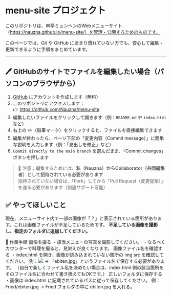 # menu-site プロジェクト

このリポジトリは、串亭ミュンヘンのWebメニューサイト（https://nauzna.github.io/menu-site/）を管理・公開するためのものです。

このページでは、Git や GitHub にあまり慣れていない方でも、安心して編集・更新できるように手順をまとめています。

---

## 🖊 GitHubのサイトでファイルを編集したい場合（パソコンのブラウザから）

1. [GitHub](https://github.com) にアカウントを作成します（無料）
2. このリポジトリにアクセスします：  
   👉 https://github.com/Nauzna/menu-site
3. 編集したいファイルをクリックして開きます（例：`README.md` や `index.html` など）
4. 右上の ✏️（鉛筆マーク）をクリックすると、ファイルを直接編集できます
5. 編集が終わったら、ページ下部の「変更内容（Commit message）」に簡単な説明を入力します（例：「見出しを修正」など）
6. `Commit directly to the main branch` を選んだまま、「Commit changes」ボタンを押します

> 🔐 注意：編集するためには、**私（Nauzna）からCollaborator（共同編集者）として招待されている必要があります**  
> 招待されていない場合は、「Fork」してから「Pull Request（変更提案）」を送る必要があります（別途サポート可能）

## ✅ やってほしいこと
現在、メニューサイト内で一部の画像が「？」と表示されている箇所があります。これは画像ファイルが不足しているためです。
**不足している画像を撮影し、指定のフォルダに追加してください。**

📝 作業手順
画像を撮る
・該当メニューの写真を撮影してください。
・なるべくカウンターで料理を撮ると、見栄えが良くなります。
画像ファイル名を確認する
・index.html を開き、画像が読み込まれていない箇所の img src を確認してください。
例：<img src="Fried/ebiten.jpg"> → 「ebiten.jpg」というファイル名で保存する必要があります。
（自分で新しくファイル名を決めたい場合は、index.html 側の該当箇所をそのファイル名に合わせて書き換えてもOKです。）
正しいフォルダに保存する
・画像は index.html に記載されているパスに従って保存してください。
例：Fried/ebiten.jpg → Fried フォルダの中に ebiten.jpg を入れる。







